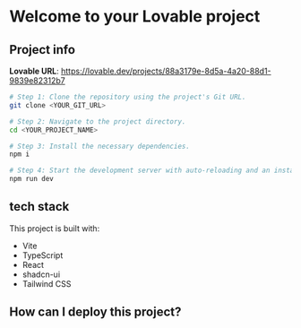 # Welcome to your Lovable project

## Project info

**Lovable URL**: https://lovable.dev/projects/88a3179e-8d5a-4a20-88d1-9839e82312b7


```sh
# Step 1: Clone the repository using the project's Git URL.
git clone <YOUR_GIT_URL>

# Step 2: Navigate to the project directory.
cd <YOUR_PROJECT_NAME>

# Step 3: Install the necessary dependencies.
npm i

# Step 4: Start the development server with auto-reloading and an instant preview.
npm run dev
```


## tech stack

This project is built with:

- Vite
- TypeScript
- React
- shadcn-ui
- Tailwind CSS

## How can I deploy this project?


